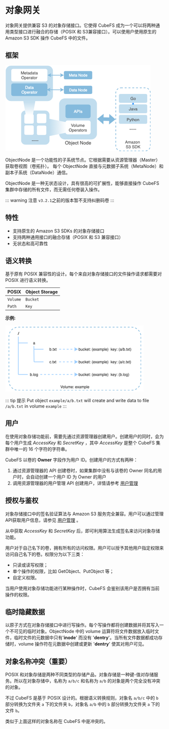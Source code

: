# 对象网关

对象网关提供兼容 S3 的对象存储接口。它使得 CubeFS 成为一个可以将两种通用类型接口进行融合的存储（POSIX 和 S3兼容接口）。可以使用户使用原生的 Amazon S3 SDK 操作 CubeFS 中的文件。

## 框架

![image](../pic/cfs-object-subsystem-structure.png)

ObjectNode 是一个功能性的子系统节点。它根据需要从资源管理器（Master）获取卷视图（卷拓扑）。 每个 ObjectNode 直接与元数据子系统（MetaNode）和副本子系统（DataNode）通信。

ObjectNode 是一种无状态设计，具有很高的可扩展性，能够直接操作 CubeFS 集群中存储的所有文件，而无需任何卷装入操作。

::: warning 注意
`v3.2.1`之前的版本暂不支持纠删码卷
:::

## 特性

- 支持原生的 Amazon S3 SDKs 的对象存储接口
- 支持两种通用接口的融合存储（POSIX 和 S3 兼容接口）
- 无状态和高可靠性

## 语义转换

基于原有 POSIX 兼容性的设计。每个来自对象存储接口的文件操作请求都需要对 POSIX 进行语义转换。

| POSIX    | Object Storage |
|----------|----------------|
| `Volume` | `Bucket`       |
| `Path`   | `Key`          |

**示例:**

![image](./pic/cfs-object-subsystem-semantic.png)

::: tip 提示
Put object `example/a/b.txt` will create and write data to file
`/a/b.txt` in volume `example`
:::

## 用户

在使用对象存储功能前，需要先通过资源管理器创建用户。创建用户的同时，会为每个用户生成 *AccessKey* 和 *SecretKey* ，其中 *AccessKey* 是整个 CubeFS 集群中唯一的 16 个字符的字符串。

CubeFS 以卷的 **Owner** 字段作为用户 ID。创建用户的方式有两种：

1. 通过资源管理器的 API 创建卷时，如果集群中没有与该卷的 Owner 同名的用户时，会自动创建一个用户 ID 为 Owner 的用户
2. 调用资源管理器的用户管理 API 创建用户，详情请参考 [用户管理](../dev-guide/admin-api/master/user.md)

## 授权与鉴权

对象存储接口中的签名验证算法与 Amazon S3 服务完全兼容。用户可以通过管理API获取用户信息，请参见 [用户管理](../dev-guide/admin-api/master/user.md) 。

从中获取 *AccessKey* 和 *SecretKey* 后，即可利用算法生成签名来访问对象存储功能。

用户对于自己名下的卷，拥有所有的访问权限。用户可以授予其他用户指定权限来访问自己名下的卷。权限分为以下三类：

- 只读或读写权限；
- 单个操作的权限，比如 GetObject、PutObject 等；
- 自定义权限。

当用户使用对象存储功能进行某种操作时，CubeFS 会鉴别该用户是否拥有当前操作的权限。

## 临时隐藏数据

以原子方式在对象存储接口中进行写操作。每个写操作都将创建数据并将其写入一个不可见的临时对象。ObjectNode 中的 volume 运算符将文件数据放入临时文件，临时文件的元数据中只有'**inode**' 而没有 '**dentry**'。当所有文件数据都成功存储时，volume 操作符在元数据中创建或更新 '**dentry**' 使其对用户可见。

## 对象名称冲突（重要）

POSIX 和对象存储是两种不同类型的存储产品，对象存储是一种键-值对存储服务。所以在对象存储中，名称为 `a/b/c` 和名称为 `a/b` 的对象是两个完全没有冲突的对象。

不过 CubeFS 是基于 POSIX 设计的。根据语义转换规则，对象名 `a/b/c` 中的 `b` 部分转换为文件夹 `a` 下的文件夹 `b`，对象名 `a/b` 中的 `b` 部分转换为文件夹 `a` 下的文件 `b`。

类似于上面这样的对象名称在 CubeFS 中是冲突的。
